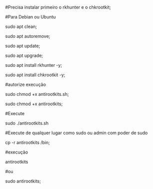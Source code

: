 #Precisa instalar primeiro o rkhunter e o chkrootkit;



#Para Debian ou Ubuntu

sudo apt clean;

sudo apt autoremove;

sudo apt update;

sudo apt upgrade;

sudo apt install rkhunter -y;

sudo apt install chkrootkit -y;



#autorize execução

sudo chmod +x antirootkits.sh;

sudo chmod +x antirootkits;



#Execute

sudo ./antirootkits.sh

#Execute de qualquer lugar como sudo ou admin com poder de sudo

cp -r antirootkits /bin;



#execução

antirootkits

#ou

sudo antirootkits;
